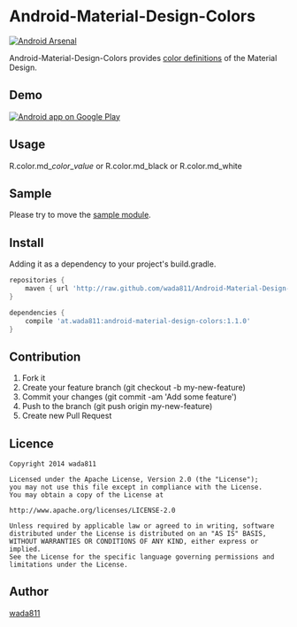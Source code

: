 Android-Material-Design-Colors
====
[![Android Arsenal](https://img.shields.io/badge/Android%20Arsenal-Android--Material--Design--Colors-brightgreen.svg?style=flat)](https://android-arsenal.com/details/1/1231)

Android-Material-Design-Colors provides [color definitions](https://github.com/wada811/Android-Material-Design-Colors/blob/master/library/src/main/res/values/colors.xml) of the Material Design.

## Demo
[![Android app on Google Play](https://developer.android.com/images/brand/en_app_rgb_wo_60.png)](https://play.google.com/store/apps/details?id=at.wada811.android.material.design.colors.sample)

## Usage

R.color.md_*color*_*value* or R.color.md_black or R.color.md_white

## Sample

Please try to move the [sample module](https://github.com/wada811/Android-Material-Design-Colors/tree/master/sample).

## Install

Adding it as a dependency to your project's build.gradle.

```groovy
repositories {
    maven { url 'http://raw.github.com/wada811/Android-Material-Design-Colors/master/repository/' }
}

dependencies {
    compile 'at.wada811:android-material-design-colors:1.1.0'
}
```

## Contribution

1. Fork it
2. Create your feature branch (git checkout -b my-new-feature)
3. Commit your changes (git commit -am 'Add some feature')
4. Push to the branch (git push origin my-new-feature)
5. Create new Pull Request

## Licence

    Copyright 2014 wada811

    Licensed under the Apache License, Version 2.0 (the "License");
    you may not use this file except in compliance with the License.
    You may obtain a copy of the License at

    http://www.apache.org/licenses/LICENSE-2.0

    Unless required by applicable law or agreed to in writing, software
    distributed under the License is distributed on an "AS IS" BASIS,
    WITHOUT WARRANTIES OR CONDITIONS OF ANY KIND, either express or implied.
    See the License for the specific language governing permissions and
    limitations under the License.

## Author

[wada811](https://github.com/wada811)